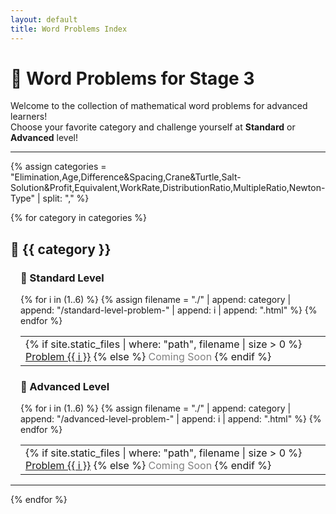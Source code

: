 ```yaml
---
layout: default
title: Word Problems Index
---
```


# 🧠 Word Problems for Stage 3

Welcome to the collection of mathematical word problems for advanced learners!  
Choose your favorite category and challenge yourself at **Standard** or **Advanced** level!

---

{% assign categories = 
  "Elimination,Age,Difference&Spacing,Crane&Turtle,Salt-Solution&Profit,Equivalent,WorkRate,DistributionRatio,MultipleRatio,Newton-Type" | split: "," %}

{% for category in categories %}
## 🔹 {{ category }}

<div style="margin-left: 1rem;">

### 🧩 Standard Level

<table>
  <tr>
    {% for i in (1..6) %}
      {% assign filename = "./" | append: category | append: "/standard-level-problem-" | append: i | append: ".html" %}
      <td>
        {% if site.static_files | where: "path", filename | size > 0 %}
          <a href="{{ filename }}">Problem {{ i }}</a>
        {% else %}
          <span style="color:gray;">Coming Soon</span>
        {% endif %}
      </td>
    {% endfor %}
  </tr>
</table>


### 🚀 Advanced Level

<table>
  <tr>
    {% for i in (1..6) %}
      {% assign filename = "./" | append: category | append: "/advanced-level-problem-" | append: i | append: ".html" %}
      <td>
        {% if site.static_files | where: "path", filename | size > 0 %}
          <a href="{{ filename }}">Problem {{ i }}</a>
        {% else %}
          <span style="color:gray;">Coming Soon</span>
        {% endif %}
      </td>
    {% endfor %}
  </tr>
</table>



</div>

---

{% endfor %}
